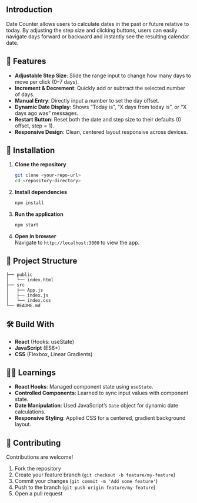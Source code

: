 ## Introduction
Date Counter allows users to calculate dates in the past or future relative to today. By adjusting the step size and clicking buttons, users can easily navigate days forward or backward and instantly see the resulting calendar date.

## 🌟 Features
- **Adjustable Step Size**: Slide the range input to change how many days to move per click (0–7 days).
- **Increment & Decrement**: Quickly add or subtract the selected number of days.
- **Manual Entry**: Directly input a number to set the day offset.
- **Dynamic Date Display**: Shows “Today is”, “X days from today is”, or “X days ago was” messages.
- **Restart Button**: Reset both the date and step size to their defaults (0 offset, step = 1).
- **Responsive Design**: Clean, centered layout responsive across devices.

## 🚀 Installation

1. **Clone the repository**
   ```bash
   git clone <your-repo-url>
   cd <repository-directory>
   ```
2. **Install dependencies**
   ```bash
   npm install
   ```
3. **Run the application**
   ```bash
   npm start
   ```
4. **Open in browser**  
   Navigate to `http://localhost:3000` to view the app.

## 📁 Project Structure
```
├── public
│   └── index.html
├── src
│   ├── App.js
│   ├── index.js
│   └── index.css
└── README.md
```

## 🛠️ Build With
- **React** (Hooks: useState)
- **JavaScript** (ES6+)
- **CSS** (Flexbox, Linear Gradients)

## 👨‍💻 Learnings

- **React Hooks**: Managed component state using `useState`.
- **Controlled Components**: Learned to sync input values with component state.
- **Date Manipulation**: Used JavaScript’s `Date` object for dynamic date calculations.
- **Responsive Styling**: Applied CSS for a centered, gradient background layout.

## 🤝 Contributing

Contributions are welcome!

1. Fork the repository
2. Create your feature branch (`git checkout -b feature/my-feature`)
3. Commit your changes (`git commit -m 'Add some feature'`)
4. Push to the branch (`git push origin feature/my-feature`)
5. Open a pull request
